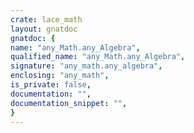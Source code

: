 ```yaml
---
crate: lace_math
layout: gnatdoc
gnatdoc: {
name: "any_Math.any_Algebra",
qualified_name: "any_Math.any_Algebra",
signature: "any_math.any_algebra",
enclosing: "any_math",
is_private: false,
documentation: "",
documentation_snippet: "",
}
---
```

